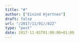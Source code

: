 ```yaml
---
title: "#"
author: ["Eivind Hjertnes"]
draft: false
url: "/2017/11/01//822"
type: "post"
date: 2017-11-01T01:00:00+01:00
---
```

